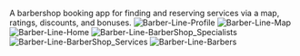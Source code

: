 A barbershop booking app for finding and reserving services 
via a map, ratings, discounts, and bonuses.
![Barber-Line-Profile](https://github.com/user-attachments/assets/c60b09a7-c6e0-4cc6-9c34-2370d6b8ea4c)
![Barber-Line-Map](https://github.com/user-attachments/assets/453c2258-1eb2-4b80-bb6b-e711cf3f8114)
![Barber-Line-Home](https://github.com/user-attachments/assets/beb2566c-bb73-4eca-883c-f3bfc5be57eb)
![Barber-Line-BarberShop_Specialists](https://github.com/user-attachments/assets/263651f2-e6c4-4220-a512-fa26da7e4919)
![Barber-Line-BarberShop_Services](https://github.com/user-attachments/assets/ce2aacc6-a5d2-4370-9ff8-e22314376f66)
![Barber-Line-Barbers](https://github.com/user-attachments/assets/9de45f2c-90d1-48d9-955a-7f96996309a3)
